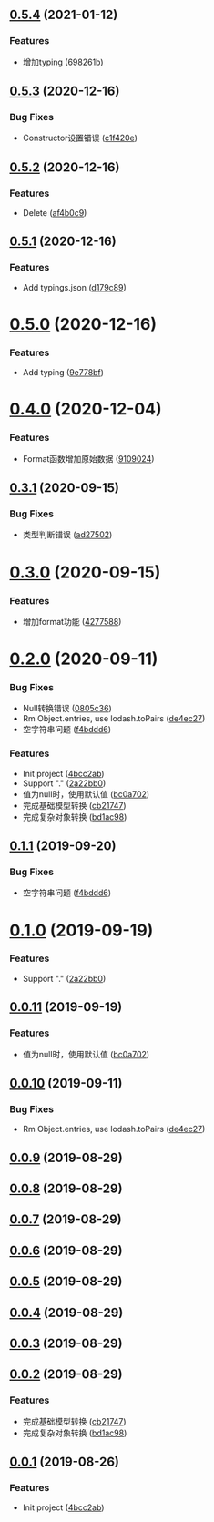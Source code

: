 ## [0.5.4](https://github.com/bugszhou/data-model-service/compare/v0.5.3...v0.5.4) (2021-01-12)


### Features

* 增加typing ([698261b](https://github.com/bugszhou/data-model-service/commit/698261b861b30a0f12d24eeb2bd7b63f7ba1dd88))



## [0.5.3](https://github.com/bugszhou/data-model-service/compare/v0.5.2...v0.5.3) (2020-12-16)


### Bug Fixes

* Constructor设置错误 ([c1f420e](https://github.com/bugszhou/data-model-service/commit/c1f420e470dc64f99ed58966bbc6d483a4ddb642))



## [0.5.2](https://github.com/bugszhou/data-model-service/compare/v0.5.1...v0.5.2) (2020-12-16)


### Features

* Delete ([af4b0c9](https://github.com/bugszhou/data-model-service/commit/af4b0c910458dfa8881167f11578f030eb6ee800))



## [0.5.1](https://github.com/bugszhou/data-model-service/compare/v0.5.0...v0.5.1) (2020-12-16)


### Features

* Add typings.json ([d179c89](https://github.com/bugszhou/data-model-service/commit/d179c89f8880200446a407ab2fd64191fd6605b2))



# [0.5.0](https://github.com/bugszhou/data-model-service/compare/v0.4.0...v0.5.0) (2020-12-16)


### Features

* Add typing ([9e778bf](https://github.com/bugszhou/data-model-service/commit/9e778bf3a7f807d654b01dc8da9470658f3632f8))



# [0.4.0](https://github.com/bugszhou/data-model-service/compare/v0.3.1...v0.4.0) (2020-12-04)


### Features

* Format函数增加原始数据 ([9109024](https://github.com/bugszhou/data-model-service/commit/910902403f8ee34a471e36d4e882fd21808fab50))



## [0.3.1](https://github.com/bugszhou/data-model-service/compare/v0.3.0...v0.3.1) (2020-09-15)


### Bug Fixes

* 类型判断错误 ([ad27502](https://github.com/bugszhou/data-model-service/commit/ad2750278f066da14c85948aedcb539f51be170d))



# [0.3.0](https://github.com/bugszhou/data-model-service/compare/v0.2.0...v0.3.0) (2020-09-15)


### Features

* 增加format功能 ([4277588](https://github.com/bugszhou/data-model-service/commit/4277588a4442fc7598f1e63044d09a34afc68c21))



# [0.2.0](https://github.com/bugszhou/data-model-service/compare/4bcc2aba73863bdbcc3b89cd808230ed02737c06...v0.2.0) (2020-09-11)


### Bug Fixes

* Null转换错误 ([0805c36](https://github.com/bugszhou/data-model-service/commit/0805c36690ab967bebd4f8e16c9cfa438a5269dd))
* Rm Object.entries, use lodash.toPairs ([de4ec27](https://github.com/bugszhou/data-model-service/commit/de4ec27dd712a1fb9b6089c41a5a1b877b7e9e9c))
* 空字符串问题 ([f4bddd6](https://github.com/bugszhou/data-model-service/commit/f4bddd630c83154f946d3f86e0e7bc6a61a8deac))


### Features

* Init project ([4bcc2ab](https://github.com/bugszhou/data-model-service/commit/4bcc2aba73863bdbcc3b89cd808230ed02737c06))
* Support "." ([2a22bb0](https://github.com/bugszhou/data-model-service/commit/2a22bb0d355dc48c9d80976d0afa3dbc06d4d734))
* 值为null时，使用默认值 ([bc0a702](https://github.com/bugszhou/data-model-service/commit/bc0a70257b47e423c06f4e73b98c8c5c30bf9f38))
* 完成基础模型转换 ([cb21747](https://github.com/bugszhou/data-model-service/commit/cb21747c4d1a496e4e617a5d23bd0d191aa12aa1))
* 完成复杂对象转换 ([bd1ac98](https://github.com/bugszhou/data-model-service/commit/bd1ac98a882be45af5de87ccea5ca451134a9cb6))



<a name="0.1.1"></a>
## [0.1.1](https://github.com/bugszhou/data-model-service/compare/v0.1.0...v0.1.1) (2019-09-20)


### Bug Fixes

* 空字符串问题 ([f4bddd6](https://github.com/bugszhou/data-model-service/commit/f4bddd6))



<a name="0.1.0"></a>
# [0.1.0](https://github.com/bugszhou/data-model-service/compare/v0.0.11...v0.1.0) (2019-09-19)


### Features

* Support "." ([2a22bb0](https://github.com/bugszhou/data-model-service/commit/2a22bb0))



<a name="0.0.11"></a>
## [0.0.11](https://github.com/bugszhou/data-model-service/compare/v0.0.10...v0.0.11) (2019-09-19)


### Features

* 值为null时，使用默认值 ([bc0a702](https://github.com/bugszhou/data-model-service/commit/bc0a702))



<a name="0.0.10"></a>
## [0.0.10](https://github.com/bugszhou/data-model-service/compare/v0.0.9...v0.0.10) (2019-09-11)


### Bug Fixes

* Rm Object.entries, use lodash.toPairs ([de4ec27](https://github.com/bugszhou/data-model-service/commit/de4ec27))



<a name="0.0.9"></a>
## [0.0.9](https://github.com/bugszhou/data-model-service/compare/v0.0.8...v0.0.9) (2019-08-29)



<a name="0.0.8"></a>
## [0.0.8](https://github.com/bugszhou/data-model-service/compare/v0.0.7...v0.0.8) (2019-08-29)



<a name="0.0.7"></a>
## [0.0.7](https://github.com/bugszhou/data-model-service/compare/v0.0.6...v0.0.7) (2019-08-29)



<a name="0.0.6"></a>
## [0.0.6](https://github.com/bugszhou/data-model-service/compare/v0.0.5...v0.0.6) (2019-08-29)



<a name="0.0.5"></a>
## [0.0.5](https://github.com/bugszhou/data-model-service/compare/v0.0.4...v0.0.5) (2019-08-29)



<a name="0.0.4"></a>
## [0.0.4](https://github.com/bugszhou/data-model-service/compare/v0.0.3...v0.0.4) (2019-08-29)



<a name="0.0.3"></a>
## [0.0.3](https://github.com/bugszhou/data-model-service/compare/v0.0.2...v0.0.3) (2019-08-29)



<a name="0.0.2"></a>
## [0.0.2](https://github.com/bugszhou/data-model-service/compare/v0.0.1...v0.0.2) (2019-08-29)


### Features

* 完成基础模型转换 ([cb21747](https://github.com/bugszhou/data-model-service/commit/cb21747))
* 完成复杂对象转换 ([bd1ac98](https://github.com/bugszhou/data-model-service/commit/bd1ac98))



<a name="0.0.1"></a>
## [0.0.1](https://github.com/bugszhou/data-model-service/compare/4bcc2ab...v0.0.1) (2019-08-26)


### Features

* Init project ([4bcc2ab](https://github.com/bugszhou/data-model-service/commit/4bcc2ab))



